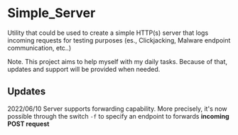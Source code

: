 # Simple_Server
Utility that could be used to create a simple HTTP(s) server that logs incoming requests for testing purposes (es., Clickjacking, Malware endpoint communication, etc..)

Note. This project aims to help myself with my daily tasks. Because of that, updates and support will be provided when needed.


## Updates
2022/06/10 Server supports forwarding capability. More precisely, it's now possible through the switch `-f` to specify an endpoint to forwards **incoming POST request**
